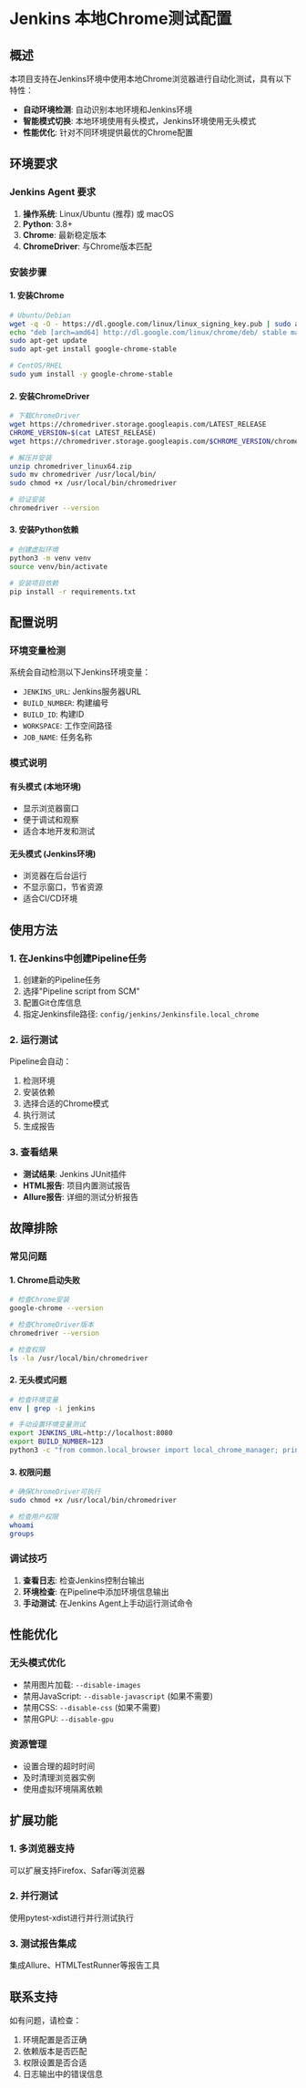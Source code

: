 # Jenkins 本地Chrome测试配置

## 概述

本项目支持在Jenkins环境中使用本地Chrome浏览器进行自动化测试，具有以下特性：

- **自动环境检测**: 自动识别本地环境和Jenkins环境
- **智能模式切换**: 本地环境使用有头模式，Jenkins环境使用无头模式
- **性能优化**: 针对不同环境提供最优的Chrome配置

## 环境要求

### Jenkins Agent 要求

1. **操作系统**: Linux/Ubuntu (推荐) 或 macOS
2. **Python**: 3.8+ 
3. **Chrome**: 最新稳定版本
4. **ChromeDriver**: 与Chrome版本匹配

### 安装步骤

#### 1. 安装Chrome

```bash
# Ubuntu/Debian
wget -q -O - https://dl.google.com/linux/linux_signing_key.pub | sudo apt-key add -
echo "deb [arch=amd64] http://dl.google.com/linux/chrome/deb/ stable main" | sudo tee /etc/apt/sources.list.d/google-chrome.list
sudo apt-get update
sudo apt-get install google-chrome-stable

# CentOS/RHEL
sudo yum install -y google-chrome-stable
```

#### 2. 安装ChromeDriver

```bash
# 下载ChromeDriver
wget https://chromedriver.storage.googleapis.com/LATEST_RELEASE
CHROME_VERSION=$(cat LATEST_RELEASE)
wget https://chromedriver.storage.googleapis.com/$CHROME_VERSION/chromedriver_linux64.zip

# 解压并安装
unzip chromedriver_linux64.zip
sudo mv chromedriver /usr/local/bin/
sudo chmod +x /usr/local/bin/chromedriver

# 验证安装
chromedriver --version
```

#### 3. 安装Python依赖

```bash
# 创建虚拟环境
python3 -m venv venv
source venv/bin/activate

# 安装项目依赖
pip install -r requirements.txt
```

## 配置说明

### 环境变量检测

系统会自动检测以下Jenkins环境变量：

- `JENKINS_URL`: Jenkins服务器URL
- `BUILD_NUMBER`: 构建编号
- `BUILD_ID`: 构建ID
- `WORKSPACE`: 工作空间路径
- `JOB_NAME`: 任务名称

### 模式说明

#### 有头模式 (本地环境)
- 显示浏览器窗口
- 便于调试和观察
- 适合本地开发和测试

#### 无头模式 (Jenkins环境)
- 浏览器在后台运行
- 不显示窗口，节省资源
- 适合CI/CD环境

## 使用方法

### 1. 在Jenkins中创建Pipeline任务

1. 创建新的Pipeline任务
2. 选择"Pipeline script from SCM"
3. 配置Git仓库信息
4. 指定Jenkinsfile路径: `config/jenkins/Jenkinsfile.local_chrome`

### 2. 运行测试

Pipeline会自动：
1. 检测环境
2. 安装依赖
3. 选择合适的Chrome模式
4. 执行测试
5. 生成报告

### 3. 查看结果

- **测试结果**: Jenkins JUnit插件
- **HTML报告**: 项目内置测试报告
- **Allure报告**: 详细的测试分析报告

## 故障排除

### 常见问题

#### 1. Chrome启动失败

```bash
# 检查Chrome安装
google-chrome --version

# 检查ChromeDriver版本
chromedriver --version

# 检查权限
ls -la /usr/local/bin/chromedriver
```

#### 2. 无头模式问题

```bash
# 检查环境变量
env | grep -i jenkins

# 手动设置环境变量测试
export JENKINS_URL=http://localhost:8080
export BUILD_NUMBER=123
python3 -c "from common.local_browser import local_chrome_manager; print(local_chrome_manager.is_jenkins)"
```

#### 3. 权限问题

```bash
# 确保ChromeDriver可执行
sudo chmod +x /usr/local/bin/chromedriver

# 检查用户权限
whoami
groups
```

### 调试技巧

1. **查看日志**: 检查Jenkins控制台输出
2. **环境检查**: 在Pipeline中添加环境信息输出
3. **手动测试**: 在Jenkins Agent上手动运行测试命令

## 性能优化

### 无头模式优化

- 禁用图片加载: `--disable-images`
- 禁用JavaScript: `--disable-javascript` (如果不需要)
- 禁用CSS: `--disable-css` (如果不需要)
- 禁用GPU: `--disable-gpu`

### 资源管理

- 设置合理的超时时间
- 及时清理浏览器实例
- 使用虚拟环境隔离依赖

## 扩展功能

### 1. 多浏览器支持

可以扩展支持Firefox、Safari等浏览器

### 2. 并行测试

使用pytest-xdist进行并行测试执行

### 3. 测试报告集成

集成Allure、HTMLTestRunner等报告工具

## 联系支持

如有问题，请检查：
1. 环境配置是否正确
2. 依赖版本是否匹配
3. 权限设置是否合适
4. 日志输出中的错误信息
